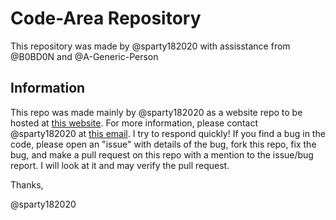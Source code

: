 # Code-Area Repository
This repository was made by @sparty182020 with assisstance from @B0BD0N and @A-Generic-Person

## Information
This repo was made mainly by @sparty182020 as a website repo to be hosted at [this website](https://sparty182020.github.io/Code-Area/html/index.html). For more information, please contact @sparty182020 at [this email](mailto:support@sparty182020.anonaddy.com?subject=Question&body=Hello%20Sparty182020%2C%0AI%20have%20a%20question%20for%20you!%20I%20was%20hoping%20I%20could%20contact%20you%20here!%20Here's%20my%20question%3A%0A). I try to respond quickly! If you find a bug in the code, please open an "issue" with details of the bug, fork this repo, fix the bug, and make a pull request on this repo with a mention to the issue/bug report. I will look at it and may verify the pull request.

Thanks,

@sparty182020
